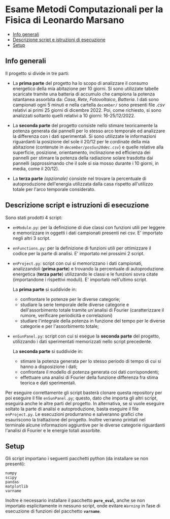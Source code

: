 # Esame Metodi Computazionali per la Fisica di Leonardo Marsano

* [Info generali](#info-generali)
* [Descrizione script e istruzioni di esecuzione](#descrizione-script-e-istruzioni-di-esecuzione)
* [Setup](#setup)

## **Info generali**
Il progetto si divide in tre parti:
* La **prima parte** del progetto ha lo scopo di analizzare il consumo energetico della mia abitazione per 10 giorni. 
Si sono utilizzate tabelle scaricate tramite una batteria di accumulo che campiona la potenza istantanea assorbita da: *Casa*, *Rete*, *Fotovoltaico*, *Batteria*.
I dati sono campionati ogni 5 minuti e nella cartella `december/` sono presenti file *.csv* relativi ai primi 25 giorni di dicembre 2022. Poi, come richiesto, si sono analizzati soltanto quelli relativi a 10 giorni: 16-25/12/2022.
  
* La **seconda parte** del progetto consiste nello stimare teoricamente la potenza generata dai pannelli per lo stesso arco temporale ed analizzare la differenza con i dati sperimentali. Si sono utilizzate le informazioni riguardanti la posizione del sole il 20/12 per le cordinate della mia abitazione (contenute in *`december/posSun20dec.csv`*) e quelle relative alla superficie, posizione, orientamento, inclinazione ed efficienza dei pannelli per stimare la potenza della radiazione solare trasdotta dai pannelli (approssimando che il sole si sia mosso durante i 10 giorni, in media, come il 20/12).

* La **terza parte** *(opzionale)* consiste nel trovare la percentuale di autoproduzione dell'energia utilizzata dalla casa rispetto all'utilizzo totale per l'arco temporale considerato.

## **Descrizione script e istruzioni di esecuzione**
Sono stati prodotti 4 script:
* `enModule.py`: per la definizione di due classi con funzioni utili per leggere e memorizzare in oggetti i dati campionati presenti nei csv. E' importato negli altri 3 script.
* `enFunctions.py`: per la definizione di funzioni utili per ottimizzare il codice per la parte di analisi. E' importato nei prossimi 2 script.
* `enProject.py`: script con cui si memorizzano i dati campionati, analizzandoli (**prima parte**) e trovando la percentuale di autoproduzione energetica (**terza parte**) utilizzando le classi e le funzioni sovra citate (importandone i rispettivi moduli). E' importato nell'ultimo script.

  La **prima parte** si suddivide in:
  - confrontare le potenze per le diverse categorie;
  - studiare la serie temporale delle diverse categorie e dell'assorbimento totale tramite un'analisi di Fourier (caratterizzare il rumore, verificare  periodicità e correlazioni)
  - studiare l'integrale della potenza in funzione del tempo per le diverse categorie e per l'assorbimento totale;
* `enSunPanel.py`: script con cui si esegue la **seconda parte** del progetto, utilizzando i dati sperimentati memorizzati nello script precedente.

  La **seconda parte** si suddivide in:
  - stimare la potenza generata per lo stesso periodo di tempo di cui si hanno a disposizione i dati;
  - confrontare il modello di potenza generata coi dati corrispondenti;
  - effettuare una analisi di Fourier della funzione differenza fra stima teorica e dati sperimentali.
  
Per eseguire correttamente gli script basterà clonare questa repository per poi eseguire il file `enSunPanel.py`; questo, dato che importa gli altri script, eseguirà anche le altre parti del progetto. In alternativa, se si vuole eseguire soltato la parte di analisi e autoproduzione, basta eseguire il file `enProject.py`. 
Le esecuzioni produrranno e salveranno grafici che esauriscono la trattazione del progetto. Inoltre verranno printati nel terminale alcune informazioni aggiuntive per le diverse categorie riguardanti l'analisi di Fourier e le energie totali assorbite.
	
## **Setup**
Gli script importano i seguenti pacchetti python (da installare se non presenti):
```
numpy
scipy
pandas
matplotlib
varname
```
Inoltre è necessario installare il pacchetto **`pure_eval`**, anche se non importato esplicitamente in nessuno script, onde evitare *`Warning`* in fase di esecuzione di funzioni del pacchetto **`varname`**.
